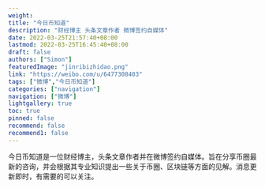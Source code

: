 ```yaml
---
weight: 
title: "今日币知道"
description: "财经博主 头条文章作者 微博签约自媒体"
date: 2022-03-25T21:57:40+08:00
lastmod: 2022-03-25T16:45:40+08:00
draft: false
authors: ["Simon"]
featuredImage: "jinribizhidao.png"
link: "https://weibo.com/u/6477308403"
tags: ["微博","今日币知道"]
categories: ["navigation"]
navigation: ["微博"]
lightgallery: true
toc: true
pinned: false
recommend: false
recommend1: false
---
```

今日币知道是一位财经博主，头条文章作者并在微博签约自媒体。旨在分享币圈最新的咨询，并会根据其专业知识提出一些关于币圈、区块链等方面的见解。消息更新即时，有需要的可以关注。